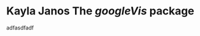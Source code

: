 Kayla Janos 
**The _googleVis_ package**
========================================================
adfasdfadf


